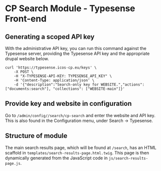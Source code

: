 # CP Search Module - Typesense Front-end

## Generating a scoped API key

With the administrative API key, you can run this command against the Typesense server, providing the
Typesense API key and the appropriate drupal website below.

```
curl 'https://typesense.icos-cp.eu/keys' \
    -X POST \
    -H "X-TYPESENSE-API-KEY: TYPESENSE_API_KEY" \
    -H 'Content-Type: application/json' \
    -d '{"description":"Search-only key for WEBSITE.","actions": ["documents:search"], "collections": ["WEBSITE-main"]}'
```

## Provide key and website in configuration

Go to `/admin/config//search/cp-search` and enter the website and API key. This is also found in the Configuration menu, under Search -> Typesense.

## Structure of module

The main search results page, which will be found at `/search`, has an HTML scaffold in
`templates/search-results-page.html.twig`. This page is then dynamically generated from the JavaScript code in
`js/search-results-page.js`.